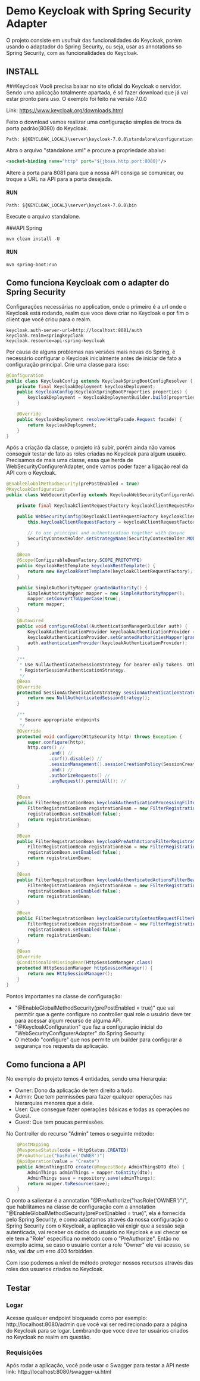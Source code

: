 # Demo Keycloak with Spring Security Adapter
O projeto consiste em usufruir das funcionalidades do Keycloak, porém
usando o adaptador do Spring Security, ou seja, usar as annotations
so Spring Security, com as funcionalidades do Keycloak.

## INSTALL

###Keycloak
Você precisa baixar no site oficial do Keycloak o servidor. Sendo
uma aplicação totalmente apartada, é só fazer download que já vai estar
pronto para uso. O exemplo foi feito na versão 7.0.0

Link: https://www.keycloak.org/downloads.html

Feito o download vamos realizar uma configuração simples de troca
da porta padrão(8080) do Keycloak.

```path
Path: ${KEYCLOAK_LOCAL}\server\keycloak-7.0.0\standalone\configuration
```

Abra o arquivo "standalone.xml" e procure a propriedade abaixo:

```xml
<socket-binding name="http" port="${jboss.http.port:8080}"/>
 ```

Altere a porta para 8081 para que a nossa API consiga se comunicar,
ou troque a URL na API para a porta desejada.

#### RUN

```path
Path: ${KEYCLOAK_LOCAL}\server\keycloak-7.0.0\bin
```

Execute o arquivo standalone.


###API Spring
```shell
mvn clean install -U
```
 

#### RUN

```shell
mvn spring-boot:run
```

## Como funciona Keycloak com o adapter do Spring Security
Configurações necessárias no application, onde o primeiro é a url
onde o Keycloak está rodando, realm que voce deve criar no Keycloak
e por fim o client que você criou para o realm.

```properties
keycloak.auth-server-url=http://localhost:8081/auth
keycloak.realm=springkeycloak
keycloak.resource=api-spring-keycloak
```

Por causa de alguns problemas nas versões mais novas do Spring, é 
necessário configurar o Keycloak inicialmente antes de iniciar
de fato a configuração principal. Crie uma classe para isso:
```java
@Configuration
public class KeycloakConfig extends KeycloakSpringBootConfigResolver {
    private final KeycloakDeployment keycloakDeployment;
    public KeycloakConfig(KeycloakSpringBootProperties properties) {
        keycloakDeployment = KeycloakDeploymentBuilder.build(properties);
    }

    @Override
    public KeycloakDeployment resolve(HttpFacade.Request facade) {
        return keycloakDeployment;
    }
}
```
Após a criação da classe, o projeto irá subir, porém ainda não vamos
conseguir testar de fato as roles criadas no Keycloak para algum usuairo.
Precisamos de mais uma classe, essa que herda de WebSecurityConfigurerAdapter,
onde vamos poder fazer a ligação real da API com o Keycloak.

```java
@EnableGlobalMethodSecurity(prePostEnabled = true)
@KeycloakConfiguration
public class WebSecurityConfig extends KeycloakWebSecurityConfigurerAdapter {

    private final KeycloakClientRequestFactory keycloakClientRequestFactory;

    public WebSecurityConfig(KeycloakClientRequestFactory keycloakClientRequestFactory) {
        this.keycloakClientRequestFactory = keycloakClientRequestFactory;

        // to use principal and authentication together with @async
        SecurityContextHolder.setStrategyName(SecurityContextHolder.MODE_INHERITABLETHREADLOCAL);
    }

    @Bean
    @Scope(ConfigurableBeanFactory.SCOPE_PROTOTYPE)
    public KeycloakRestTemplate keycloakRestTemplate() {
        return new KeycloakRestTemplate(keycloakClientRequestFactory);
    }

    public SimpleAuthorityMapper grantedAuthority() {
        SimpleAuthorityMapper mapper = new SimpleAuthorityMapper();
        mapper.setConvertToUpperCase(true);
        return mapper;
    }

    @Autowired
    public void configureGlobal(AuthenticationManagerBuilder auth) {
        KeycloakAuthenticationProvider keycloakAuthenticationProvider = keycloakAuthenticationProvider();
        keycloakAuthenticationProvider.setGrantedAuthoritiesMapper(grantedAuthority());
        auth.authenticationProvider(keycloakAuthenticationProvider);
    }

    /**
     * Use NullAuthenticatedSessionStrategy for bearer-only tokens. Otherwise, use
     * RegisterSessionAuthenticationStrategy.
     */
    @Bean
    @Override
    protected SessionAuthenticationStrategy sessionAuthenticationStrategy() {
        return new NullAuthenticatedSessionStrategy();
    }

    /**
     * Secure appropriate endpoints
     */
    @Override
    protected void configure(HttpSecurity http) throws Exception {
        super.configure(http);
        http.cors() //
                .and() //
                .csrf().disable() //
                .sessionManagement().sessionCreationPolicy(SessionCreationPolicy.NEVER) //
                .and() //
                .authorizeRequests() //
                .anyRequest().permitAll(); //
    }

    @Bean
    public FilterRegistrationBean keycloakAuthenticationProcessingFilterRegistrationBean(KeycloakAuthenticationProcessingFilter filter) {
        FilterRegistrationBean registrationBean = new FilterRegistrationBean(filter);
        registrationBean.setEnabled(false);
        return registrationBean;
    }

    @Bean
    public FilterRegistrationBean keycloakPreAuthActionsFilterRegistrationBean(KeycloakPreAuthActionsFilter filter) {
        FilterRegistrationBean registrationBean = new FilterRegistrationBean(filter);
        registrationBean.setEnabled(false);
        return registrationBean;
    }

    @Bean
    public FilterRegistrationBean keycloakAuthenticatedActionsFilterBean(KeycloakAuthenticatedActionsFilter filter) {
        FilterRegistrationBean registrationBean = new FilterRegistrationBean(filter);
        registrationBean.setEnabled(false);
        return registrationBean;
    }

    @Bean
    public FilterRegistrationBean keycloakSecurityContextRequestFilterBean(KeycloakSecurityContextRequestFilter filter) {
        FilterRegistrationBean registrationBean = new FilterRegistrationBean(filter);
        registrationBean.setEnabled(false);
        return registrationBean;
    }

    @Bean
    @Override
    @ConditionalOnMissingBean(HttpSessionManager.class)
    protected HttpSessionManager httpSessionManager() {
        return new HttpSessionManager();
    }
}
```

Pontos importantes na classe de configuração:
- "@EnableGlobalMethodSecurity(prePostEnabled = true)" que vai permitir
que a gente configure no controller qual role o usuário deve ter
para acessar algum recurso de alguma API.
- "@KeycloakConfiguration" que faz a configuração inicial do 
"WebSecurityConfigurerAdapter" do Spring Security.
- O método "configure" que nos permite um builder para configurar
a segurança nos requests da aplicação.


## Como funciona a API
No exemplo do projeto temos 4 entidades, sendo uma hierarquia:
- Owner: Dono da aplicação de tem direito a tudo.
- Admin: Que tem permissões para fazer qualquer operações nas hierarquias menores que a dele.
- User: Que consegue fazer operações básicas e todas as operações no Guest.
- Guest: Que tem poucas permissões.

No Controller do recurso "Admin" temos o seguinte método:

``` java
    @PostMapping
    @ResponseStatus(code = HttpStatus.CREATED)
    @PreAuthorize("hasRole('OWNER')")
    @ApiOperation(value = "Create")
    public AdminThingsDTO create(@RequestBody AdminThingsDTO dto) {
        AdminThings adminThings = mapper.toEntity(dto);
        AdminThings save = repository.save(adminThings);
        return mapper.toResource(save);
    }
```

O ponto a salientar é a annotation "@PreAuthorize("hasRole('OWNER')")",
que habilitamos na classe de configuração com a annotation
"@EnableGlobalMethodSecurity(prePostEnabled = true)", ela é fornecida
pelo Spring Security, e como adaptamos através da nossa configuração
o Spring Security com o Keycloak, a aplicação vai exigir que a sessão
seja autenticada, vai receber os dados do usuário no Keycloak e vai
checar se ele tem a "Role" especifica no método com o "PreAuthorize".
Então no exemplo acima, se caso o usuário conter a role "Owner" ele vai
acesso, se não, vai dar um erro 403 forbidden.

Com isso podemos a nível de método proteger nossos recursos através
das roles dos usuarios criados no Keycloak.

## Testar


### Logar
Acesse qualquer endpoint bloqueado como por exemplo:
http://localhost:8080/admin que você vai ser redirecionado
para a página do Keycloak para se logar. Lembrando que voce deve ter
usuários criados no Keycloak no realm em questão.

### Requisições
Após rodar a aplicação, você pode usar o Swagger para testar
a API neste link: http://localhost:8080/swagger-ui.html
